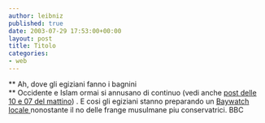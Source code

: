 ```yaml
---
author: leibniz
published: true
date: 2003-07-29 17:53:00+00:00
layout: post
title: Titolo
categories:
- web
---
```


   ** Ah, dove gli egiziani fanno i bagnini   
** Occidente e Islam ormai si annusano di continuo (vedi anche  [ post delle 10 e 07 del mattino](http://leibniz.splinder.it/1059466077#465498)) . E cosi gli egiziani stanno preparando un  [ Baywatch locale ](http://news.bbc.co.uk/2/hi/entertainment/3039751.stm)nonostante il no delle frange musulmane piu conservatrici.
BBC
